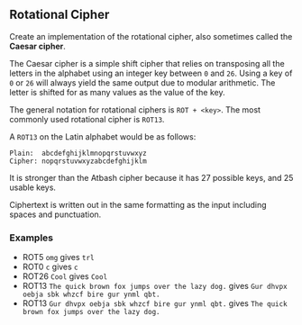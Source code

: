 ## Rotational Cipher

Create an implementation of the rotational cipher, also sometimes called the **Caesar cipher**.

The Caesar cipher is a simple shift cipher that relies on transposing all the letters in the alphabet using an integer key between `0` and `26`. Using a key of `0` or `26` will always yield the same output due to modular arithmetic. The letter is shifted for as many values as the value of the key.

The general notation for rotational ciphers is `ROT + <key>`. The most commonly used rotational cipher is `ROT13`.

A `ROT13` on the Latin alphabet would be as follows:

```
Plain:  abcdefghijklmnopqrstuvwxyz
Cipher: nopqrstuvwxyzabcdefghijklm
```

It is stronger than the Atbash cipher because it has 27 possible keys, and 25 usable keys.

Ciphertext is written out in the same formatting as the input including spaces and punctuation.

### Examples

- ROT5 `omg` gives `trl`
- ROT0 `c` gives `c`
- ROT26 `Cool` gives `Cool`
- ROT13 `The quick brown fox jumps over the lazy dog.` gives `Gur dhvpx oebja sbk whzcf bire gur ynml qbt.`
- ROT13 `Gur dhvpx oebja sbk whzcf bire gur ynml qbt.` gives `The quick brown fox jumps over the lazy dog.`